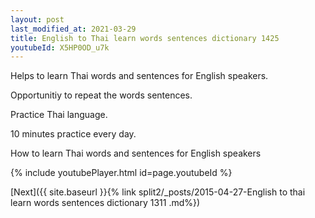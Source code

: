 ```yaml
---
layout: post
last_modified_at: 2021-03-29
title: English to Thai learn words sentences dictionary 1425 
youtubeId: X5HP0OD_u7k
---
```

 
 
Helps to learn Thai words and sentences for English speakers.

Opportunitiy to repeat the words sentences. 

Practice Thai language. 
 
10 minutes practice every day. 
 
How to learn Thai words and sentences for English speakers 
 
{% include youtubePlayer.html id=page.youtubeId %}
 
 
[Next]({{ site.baseurl }}{% link  split2/_posts/2015-04-27-English to thai learn words sentences dictionary 1311 .md%})
 
